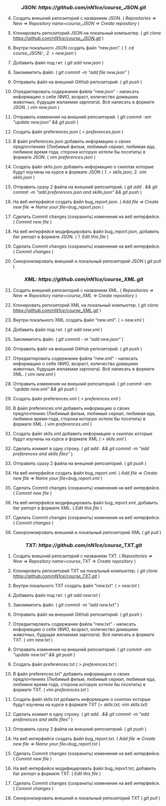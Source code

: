 <div id="header" align="center">  
  <h3>
    <I>JSON: https://github.com/nN1ce/course_JSON.git</I>
  </h3>
</div>  



 4. Создать внешний репозиторий c названием JSON. ( *Repositories => New => Repository name=course_JSON => Create repository* )
 
 5. Клонировать репозиторий JSON на локальный компьютер. ( *git clone https://github.com/nN1ce/course_JSON.git* )
 
 6. Внутри локального JSON создать файл “new.json”. ( *1. cd course_JSON/ ; 2. > new.json* )
 
 7. Добавить файл под гит. ( *git add new.json* )
 
 8. Закоммитить файл. ( *git commit -m "add file new.json"* )
 
 9. Отправить файл на внешний GitHub репозиторий. ( *git push* )
 
 10. Отредактировать содержание файла “new.json” - написать информацию о себе (ФИО, возраст, количество домашних животных, будущая желаемая зарплата). Всё написать в формате JSON. ( *vim new.json* )
 
 11. Отправить изменения на внешний репозиторий. ( *git commit -am "update new.json" && git push* )
 
 12. Создать файл preferences.json ( *> preferences.json* )
 
 13. В файл preferences.json добавить информацию о своих предпочтениях (Любимый фильм, любимый сериал, любимая еда, любимое время года, сторона которую хотели бы посетить) в формате JSON. ( *vim preferences.json* )
 
 14. Создать файл sklls.json добавить информацию о скиллах которые будут изучены на курсе в формате JSON ( *1. > sklls.json; 2. vim sklls.json* )
 
 15. Отправить сразу 2 файла на внешний репозиторий. ( *git add . && git commit -m "add preferences.json and skills.json" && git push* )
 
 16. На веб интерфейсе создать файл bug_report.json. ( *Add file => Create new file => Name your file=bug_report.json* )
 
 17. Сделать Commit changes (сохранить) изменения на веб интерфейсе. ( *Commit new file* )
 
 18. На веб интерфейсе модифицировать файл bug_report.json, добавить баг репорт в формате JSON.  ( *1. Edit this file* )
 
 19. Сделать Commit changes (сохранить) изменения на веб интерфейсе. ( *Commit changes* )
 
 20. Синхронизировать внешний и локальный репозиторий JSON ( *git pull* )
 
 
 <div id="header" align="center">  
  <h3>
    <I>XML: https://github.com/nN1ce/course_XML.git</I>
  </h3>
</div>


 21. Создать внешний репозиторий c названием XML. ( *Repositories => New => Repository name=course_XML => Create repository* )
 
 22. Клонировать репозиторий XML на локальный компьютер. ( *git clone https://github.com/nN1ce/course_XML.git* ) 
 
 23. Внутри локального XML создать файл “new.xml”. (  *> new.xml* )
 
 24. Добавить файл под гит. ( *git add new.xml* )
 
 25. Закоммитить файл. ( *git commit - m "add new.json"* )
 
 26. Отправить файл на внешний GitHub репозиторий. ( *git push* )
 
 27. Отредактировать содержание файла “new.xml” - написать информацию о себе (ФИО, возраст, количество домашних животных, будущая желаемая зарплата). Всё написать в формате XML. ( *vim new.xml* )
 
 28. Отправить изменения на внешний репозиторий. ( *git commit -am "update new.xml" && git push* )
 
 29. Создать файл preferences.xml ( *> preferences.xml* )
 
 30. В файл preferences.xml добавить информацию о своих предпочтениях (Любимый фильм, любимый сериал, любимая еда, любимое время года, сторона которую хотели бы посетить) в формате XML. ( *vim preferences.xml* )
 
 31. Создать файл sklls.xml добавить информацию о скиллах которые будут изучены на курсе в формате XML ( *> sklls.xml* )
 
 32. Сделать коммит в одну строку. ( *git add . && git commit -m "add preferences and skills files"* )
 
 33. Отправить сразу 2 файла на внешний репозиторий. ( *git push* )
 
 34. На веб интерфейсе создать файл bug_report.xml. ( *Add file => Create new file => Name your file=bug_report.xml* )
 
 35. Сделать Commit changes (сохранить) изменения на веб интерфейсе. ( *Commit new file* )
 
 36. На веб интерфейсе модифицировать файл bug_report.xml, добавить баг репорт в формате XML. ( *Edit this file* )
 
 37. Сделать Commit changes (сохранить) изменения на веб интерфейсе. ( *Commit changes* )
 
 38. Синхронизировать внешний и локальный репозиторий XML ( *git pull* )
 
 
 <div id="header" align="center">  
  <h3>
    <I>TXT: https://github.com/nN1ce/course_TXT.git </I>
  </h3>
</div>
 


 1. Создать внешний репозиторий c названием TXT. ( *Repositories => New => Repository name=course_TXT => Create repository* )
 
 2. Клонировать репозиторий TXT на локальный компьютер. ( *git clone https://github.com/nN1ce/course_TXT.git* )
 
 3. Внутри локального TXT создать файл “new.txt”. ( *> new.txt* )
 
 4. Добавить файл под гит. ( *git add new.txt* )
 
 5. Закоммитить файл. ( *git commit -m "add new.txt"* )
 
 6. Отправить файл на внешний GitHub репозиторий. ( *git push* )
 
 7. Отредактировать содержание файла “new.txt” - написать информацию о себе (ФИО, возраст, количество домашних животных, будущая желаемая зарплата). Всё написать в формате TXT. ( *vim new.txt* )
 
 8. Отправить изменения на внешний репозиторий. ( *git commit -am "update new.txt" && git push* )
 
 9. Создать файл preferences.txt ( *> preferences.txt* )
 
 10. В файл preferences.txt” добавить информацию о своих предпочтениях (Любимый фильм, любимый сериал, любимая еда, любимое время года, сторона которую хотели бы посетить) в формате TXT. ( *vim preferences.txt* )
 
 11. Создать файл sklls.txt добавить информацию о скиллах которые будут изучены на курсе в формате TXT (*> sklls.txt; vim sklls.txt*)
 
 12. Сделать коммит в одну строку. ( *git add . && git commit -m "add preferences and skills files"* )
 
 13. Отправить сразу 2 файла на внешний репозиторий. ( *git push* )
 
 14. На веб интерфейсе создать файл bug_report.txt. ( *Add file => Create new file => Name your file=bug_report.txt* )
 
 15. Сделать Commit changes (сохранить) изменения на веб интерфейсе. ( *Commit new file* )
 
 16. На веб интерфейсе модифицировать файл bug_report.txt, добавить баг репорт в формате TXT. ( *Edit this file* )
 
 17. Сделать Commit changes (сохранить) изменения на веб интерфейсе. ( *Commit changes* )
 
 18. Синхронизировать внешний и локальный репозиторий TXT ( *git pull* )
 
